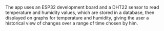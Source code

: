The app uses an ESP32 development board and a DHT22 sensor to read temperature and humidity values, which are stored in a database, 
then displayed on graphs for temperature and humidity, giving the user a historical view of changes over a range of time chosen by him.
